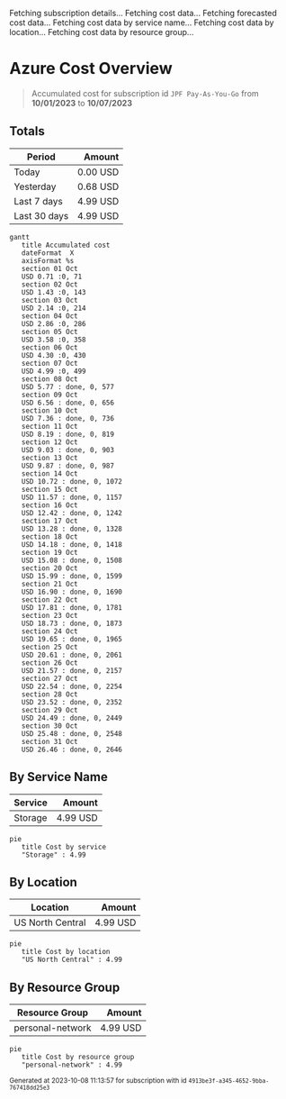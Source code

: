 Fetching subscription details...
Fetching cost data...
Fetching forecasted cost data...
Fetching cost data by service name...
Fetching cost data by location...
Fetching cost data by resource group...
# Azure Cost Overview

> Accumulated cost for subscription id `JPF Pay-As-You-Go` from **10/01/2023** to **10/07/2023**

## Totals

|Period|Amount|
|---|---:|
|Today|0.00 USD|
|Yesterday|0.68 USD|
|Last 7 days|4.99 USD|
|Last 30 days|4.99 USD|

```mermaid
gantt
   title Accumulated cost
   dateFormat  X
   axisFormat %s
   section 01 Oct
   USD 0.71 :0, 71
   section 02 Oct
   USD 1.43 :0, 143
   section 03 Oct
   USD 2.14 :0, 214
   section 04 Oct
   USD 2.86 :0, 286
   section 05 Oct
   USD 3.58 :0, 358
   section 06 Oct
   USD 4.30 :0, 430
   section 07 Oct
   USD 4.99 :0, 499
   section 08 Oct
   USD 5.77 : done, 0, 577
   section 09 Oct
   USD 6.56 : done, 0, 656
   section 10 Oct
   USD 7.36 : done, 0, 736
   section 11 Oct
   USD 8.19 : done, 0, 819
   section 12 Oct
   USD 9.03 : done, 0, 903
   section 13 Oct
   USD 9.87 : done, 0, 987
   section 14 Oct
   USD 10.72 : done, 0, 1072
   section 15 Oct
   USD 11.57 : done, 0, 1157
   section 16 Oct
   USD 12.42 : done, 0, 1242
   section 17 Oct
   USD 13.28 : done, 0, 1328
   section 18 Oct
   USD 14.18 : done, 0, 1418
   section 19 Oct
   USD 15.08 : done, 0, 1508
   section 20 Oct
   USD 15.99 : done, 0, 1599
   section 21 Oct
   USD 16.90 : done, 0, 1690
   section 22 Oct
   USD 17.81 : done, 0, 1781
   section 23 Oct
   USD 18.73 : done, 0, 1873
   section 24 Oct
   USD 19.65 : done, 0, 1965
   section 25 Oct
   USD 20.61 : done, 0, 2061
   section 26 Oct
   USD 21.57 : done, 0, 2157
   section 27 Oct
   USD 22.54 : done, 0, 2254
   section 28 Oct
   USD 23.52 : done, 0, 2352
   section 29 Oct
   USD 24.49 : done, 0, 2449
   section 30 Oct
   USD 25.48 : done, 0, 2548
   section 31 Oct
   USD 26.46 : done, 0, 2646
```

## By Service Name

|Service|Amount|
|---|---:|
|Storage|4.99 USD|

```mermaid
pie
   title Cost by service
   "Storage" : 4.99
```

## By Location

|Location|Amount|
|---|---:|
|US North Central|4.99 USD|

```mermaid
pie
   title Cost by location
   "US North Central" : 4.99
```

## By Resource Group

|Resource Group|Amount|
|---|---:|
|personal-network|4.99 USD|

```mermaid
pie
   title Cost by resource group
   "personal-network" : 4.99
```

<sup>Generated at 2023-10-08 11:13:57 for subscription with id `4913be3f-a345-4652-9bba-767418dd25e3`</sup>
